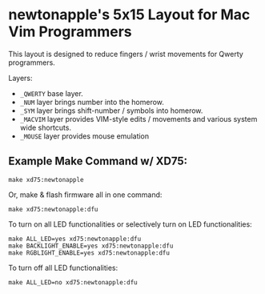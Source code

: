 # newtonapple's 5x15 Layout for Mac Vim Programmers

This layout is designed to reduce fingers / wrist movements for Qwerty programmers.

Layers:
* `_QWERTY` base layer.
* `_NUM`    layer brings number into the homerow.
* `_SYM`    layer brings shift-number / symbols into homerow.
* `_MACVIM` layer provides VIM-style edits / movements and various system wide shortcuts.
* `_MOUSE`  layer provides mouse emulation

## Example Make Command w/ XD75:
```
make xd75:newtonapple
```

Or, make & flash firmware all in one command:
```
make xd75:newtonapple:dfu
```

To turn on all LED functionalities or selectively turn on LED functionalities:
```
make ALL_LED=yes xd75:newtonapple:dfu
make BACKLIGHT_ENABLE=yes xd75:newtonapple:dfu
make RGBLIGHT_ENABLE=yes xd75:newtonapple:dfu
```
To turn off all LED functionalities:
```
make ALL_LED=no xd75:newtonapple:dfu
```
